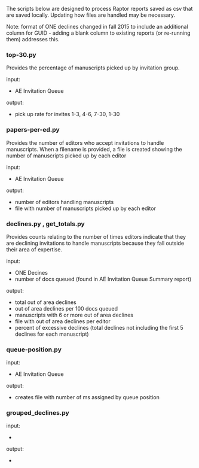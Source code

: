 The scripts below are designed to process Raptor reports saved as csv that are saved locally. Updating how files are handled may be necessary.

Note: format of ONE declines changed in fall 2015 to include an additional column for GUID - adding a blank column to existing reports (or re-running them) addresses this.

### top-30.py

Provides the percentage of manuscripts picked up by invitation group.

input: 

- AE Invitation Queue

output: 

- pick up rate for invites 1-3, 4-6, 7-30, 1-30

### papers-per-ed.py

Provides the number of editors who accept invitations to handle manuscripts. When a filename is provided, a file is created showing the number of manuscripts picked up by each editor

input: 

- AE Invitation Queue

output: 

- number of editors handling manuscripts
- file with number of manuscripts picked up by each editor

### declines.py , get_totals.py

Provides counts relating to the number of times editors indicate that they are declining invitations to handle manuscripts because they fall outside their area of expertise.

input:

- ONE Decines
- number of docs queued (found in AE Invitation Queue Summary report)

output:

- total out of area declines
- out of area declines per 100 docs queued
- manuscripts with 6 or more out of area declines
- file with out of area declines per editor
- percent of excessive declines (total declines not including the first 5 declines for each manuscript)

### queue-position.py

input:

- AE Invitation Queue

output:

- creates file with number of ms assigned by queue position

### grouped_declines.py

input:

- 

output:

- 
